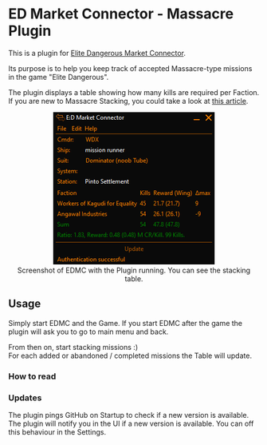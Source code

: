 # ED Market Connector - Massacre Plugin
This is a plugin for [Elite Dangerous Market Connector](https://github.com/EDCD/EDMarketConnector).

Its purpose is to help you keep track of accepted Massacre-type missions in the game "Elite Dangerous".

The plugin displays a table showing how many kills are required per Faction.  
If you are new to Massacre Stacking, you could take a look at [this article](https://sites.google.com/view/ed-pve-combat/making-money).

<p align="center">
    <img src="./readme-src/example_screenshot.png" alt="An example screenshot"/>
    <br>
    Screenshot of EDMC with the Plugin running. You can see the stacking table.
</p>

## Usage

Simply start EDMC and the Game. If you start EDMC after the game the plugin will ask you to go
to main menu and back.

From then on, start stacking missions :)  
For each added or abandoned / completed missions the Table will update.

### How to read



### Updates
The plugin pings GitHub on Startup to check if a new version is available. The plugin will notify you in the UI if
a new version is available. You can off this behaviour in the Settings.